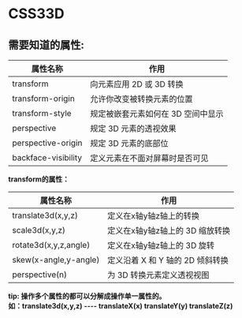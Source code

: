 # CSS33D    

## 需要知道的属性:

|属性名称|作用|
|---|---|
|transform|向元素应用 2D 或 3D 转换|
|transform-origin|允许你改变被转换元素的位置|
|transform-style|规定被嵌套元素如何在 3D 空间中显示|
|perspective|规定 3D 元素的透视效果|
|perspective-origin|规定 3D 元素的底部位|
|backface-visibility|定义元素在不面对屏幕时是否可见|

__transform的属性：__    

|属性名称|作用|
|---|---|
|translate3d(x,y,z)|定义在x轴y轴z轴上的转换|
|scale3d(x,y,z)|定义在x轴y轴z轴上的 3D 缩放转换|
|rotate3d(x,y,z,angle)|定义在x轴y轴z轴上的 3D 旋转|
|skew(x-angle,y-angle)|定义沿着 X 和 Y 轴的 2D 倾斜转换|
|perspective(n)|为 3D 转换元素定义透视视图|

**tip: 操作多个属性的都可以分解成操作单一属性的。**     
**如：translate3d(x,y,z) ---- translateX(x)  translateY(y)  translateZ(z)**
